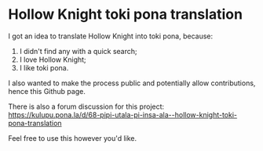 # Hollow Knight toki pona translation

I got an idea to translate Hollow Knight into toki pona, because:
1) I didn't find any with a quick search;
2) I love Hollow Knight;
3) I like toki pona.

I also wanted to make the process public and potentially allow contributions, hence this Github page.

There is also a forum discussion for this project: https://kulupu.pona.la/d/68-pipi-utala-pi-insa-ala--hollow-knight-toki-pona-translation

Feel free to use this however you'd like.
